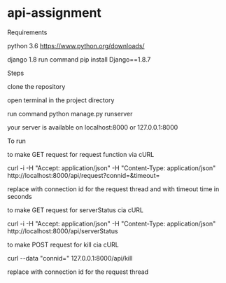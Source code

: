 # api-assignment
Requirements
 
 python 3.6 https://www.python.org/downloads/
 
 django 1.8 run command pip install Django==1.8.7

Steps
 
 clone the repository
 
 open terminal in the project directory
 
 run command python manage.py runserver
 
 your server is available on localhost:8000 or 127.0.0.1:8000

To run
 
 to make GET request for request function via cURL 
 
 curl -i -H "Accept: application/json" -H "Content-Type: application/json" http://localhost:8000/api/request?connid=<connection id>&timeout=<timeout>
 
 replace <connection id> with connection id for the request thread and <timeout> with timeout time in seconds

to make GET request for serverStatus cia cURL
 
 curl -i -H "Accept: application/json" -H "Content-Type: application/json" http://localhost:8000/api/serverStatus

to make POST request for kill cia cURL
 
 curl --data "connid=<onnection id>" 127.0.0.1:8000/api/kill
 
 replace <connection id> with connection id for the request thread

